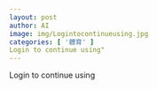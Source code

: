 ```yaml
---
layout: post
author: AI
image: img/Logintocontinueusing.jpg
categories: [ '體育' ]
Login to continue using"
---
```

Login to continue using